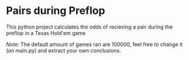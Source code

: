 # Pairs during Preflop

This python project calculates the odds of recieving a pair during the preflop in a Texas Hold'em game

*Note:* The default amount of games ran are 100000, feel free to change it (on main.py) and extract your own conclusions.
